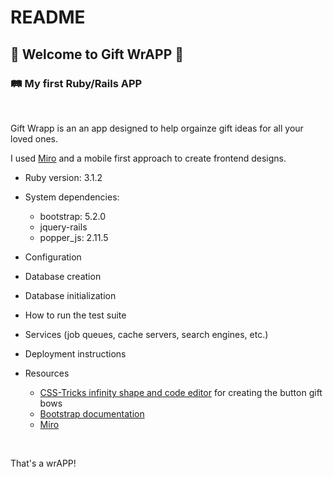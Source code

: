# README

<h2>🎁 Welcome to Gift WrAPP 🎁</h2>
<h3>🛤 My first Ruby/Rails APP</h3>

<br>

Gift Wrapp is an an app designed to help orgainze gift ideas for all your loved ones. 

I used [Miro](https://miro.com/app/board/uXjVOimIejU=/?share_link_id=659258480957) and a mobile first approach to create frontend designs.

* Ruby version: 3.1.2

* System dependencies:
  * bootstrap: 5.2.0
  * jquery-rails
  * popper_js: 2.11.5

* Configuration

* Database creation

* Database initialization

* How to run the test suite

* Services (job queues, cache servers, search engines, etc.)

* Deployment instructions

* Resources
  * [CSS-Tricks infinity shape and code editor](https://css-tricks.com/the-shapes-of-css/#aa-infinity-shape-via-nicolas-gallagher) for creating the button gift bows
  * [Bootstrap documentation](https://getbootstrap.com/docs)
  * [Miro](https://miro.com/app/board/uXjVOimIejU=/?share_link_id=659258480957)

<br>

That's a wrAPP!